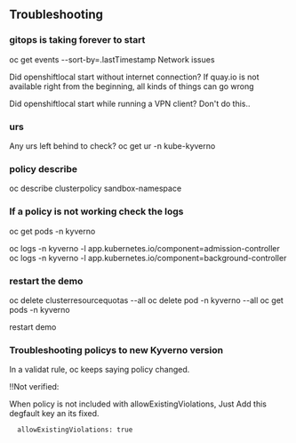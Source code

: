 ## Troubleshooting

### gitops is taking forever to start

oc get events --sort-by=.lastTimestamp 
Network issues

Did openshiftlocal start without internet connection?
If quay.io is not available right from the beginning,
all kinds of things can go wrong

Did openshiftlocal start while running a VPN client?
Don't do this..

### urs

Any urs left behind to check?
oc get ur -n kube-kyverno

### policy describe

oc describe clusterpolicy sandbox-namespace


### If a policy is not working check the logs

oc get pods -n kyverno

oc logs -n kyverno -l app.kubernetes.io/component=admission-controller
oc logs -n kyverno -l app.kubernetes.io/component=background-controller

### restart the demo

oc delete clusterresourcequotas --all
oc delete pod -n kyverno --all
oc get pods -n kyverno

restart demo

### Troubleshooting policys to new Kyverno version

In a validat rule, oc keeps saying policy changed.

!!Not verified:

When policy is not included with allowExistingViolations, 
Just Add this degfault key an its fixed.

      allowExistingViolations: true